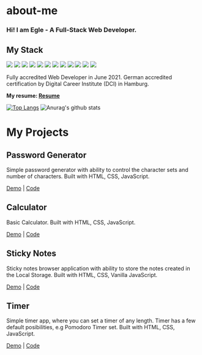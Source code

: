 # about-me

### Hi! I am Egle - A Full-Stack Web Developer.

## My Stack
![](https://img.shields.io/badge/<Web>-<Javascript>-informational?style=flat&logo=<LOGO_NAME>&logoColor=white&color=yellow)
![](https://img.shields.io/badge/<JS>-<React>-informational?style=flat&logo=<LOGO_NAME>&logoColor=white&color=blue)
![](https://img.shields.io/badge/<DB>-<MongoDB>-informational?style=flat&logo=<LOGO_NAME>&logoColor=white&color=pink)
![](https://img.shields.io/badge/<DB>-<Mongoose>-informational?style=flat&logo=<LOGO_NAME>&logoColor=white&color=fucia)
![](https://img.shields.io/badge/<Web>-<ExpressJS>-informational?style=flat&logo=<LOGO_NAME>&logoColor=white&color=purple)
![](https://img.shields.io/badge/<Web>-<NodeJS>-informational?style=flat&logo=<LOGO_NAME>&logoColor=white&color=blue)
![](https://img.shields.io/badge/<Web>-<Handlebars>-informational?style=flat&logo=<LOGO_NAME>&logoColor=white&color=green)
![](https://img.shields.io/badge/<Web>-<EJS>-informational?style=flat&logo=<LOGO_NAME>&logoColor=white&color=black)
![](https://img.shields.io/badge/<Web>-<HTML5>-informational?style=flat&logo=<LOGO_NAME>&logoColor=white&color=orange)
![](https://img.shields.io/badge/<Web>-<CSS3>-informational?style=flat&logo=<LOGO_NAME>&logoColor=white&color=blue)
![](https://img.shields.io/badge/<Web>-<SCSS>-informational?style=flat&logo=<LOGO_NAME>&logoColor=white&color=brown)
![](https://img.shields.io/badge/<Web>-<Git>-informational?style=flat&logo=<LOGO_NAME>&logoColor=white&color=orange)

Fully accredited Web Developer in June 2021. German accredited certification by Digital Career Institute (DCI) in Hamburg.  

**My resume: [Resume](https://eglehelms.dev/wp-content/uploads/2020/12/EgleH-CV.pdf)**  

[![Top Langs](https://github-readme-stats.vercel.app/api/top-langs/?username=EgleHelms&theme=radical)](https://github.com/anuraghazra/github-readme-stats)
![Anurag's github stats](https://github-readme-stats.vercel.app/api?username=EgleHelms&show_icons=true&theme=radical)

# My Projects

## Password Generator

Simple password generator with ability to control the character sets and number of characters. Built with HTML, CSS, JavaScript.

[Demo](https://eglehelms.github.io/password-generator/) | [Code](https://github.com/EgleHelms/password-generator)

## Calculator

Basic Calculator.  Built with HTML, CSS, JavaScript.

[Demo](https://eglehelms.github.io/calculator/) | [Code](https://github.com/EgleHelms/calculator)

## Sticky Notes

Sticky notes browser application with ability to store the notes created in the Local Storage. Built with HTML, CSS, Vanilla JavaScript.

[Demo](https://eglehelms.github.io/stickynotes) | [Code](https://github.com/EgleHelms/stickynotes)

## Timer

Simple timer app, where you can set a timer of any length. Timer has a few default posibilities, e.g Pomodoro Timer set.  Built with HTML, CSS, JavaScript.

[Demo](https://eglehelms.github.io/timer) | [Code](https://github.com/EgleHelms/timer)

